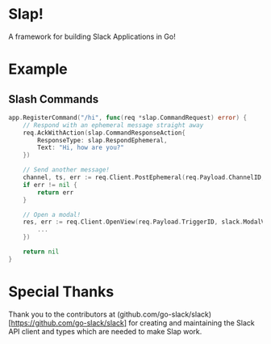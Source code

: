 # Slap!

A framework for building Slack Applications in Go!

# Example
## Slash Commands
```go
app.RegisterCommand("/hi", func(req *slap.CommandRequest) error) {
    // Respond with an ephemeral message straight away
    req.AckWithAction(slap.CommandResponseAction{
        ResponseType: slap.RespondEphemeral,
        Text: "Hi, how are you?"
    })

    // Send another message!
    channel, ts, err := req.Client.PostEphemeral(req.Payload.ChannelID, req.Payload.UserID, slack.MsgOptionText("You said: " + req.Payload.Text))
    if err != nil {
        return err
    }

    // Open a modal!
    res, err := req.Client.OpenView(req.Payload.TriggerID, slack.ModalViewRequest{ 
        ... 
    })

    return nil
}
```

# Special Thanks
Thank you to the contributors at (github.com/go-slack/slack)[https://github.com/go-slack/slack] for creating and maintaining the Slack API client and types
which are needed to make Slap work.
